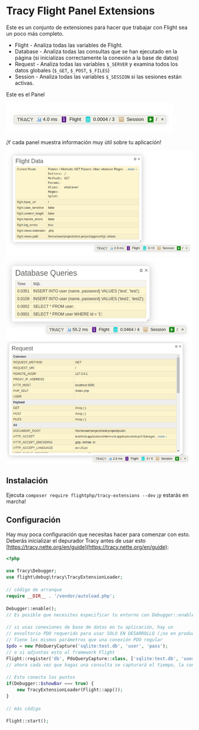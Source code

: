 Tracy Flight Panel Extensions
=====

Este es un conjunto de extensiones para hacer que trabajar con Flight sea un poco más completo.

- Flight - Analiza todas las variables de Flight.
- Database - Analiza todas las consultas que se han ejecutado en la página (si inicializas correctamente la conexión a la base de datos)
- Request - Analiza todas las variables `$_SERVER` y examina todos los datos globales (`$_GET`, `$_POST`, `$_FILES`)
- Session - Analiza todas las variables `$_SESSION` si las sesiones están activas.

Este es el Panel

![Barra de Flight](https://raw.githubusercontent.com/flightphp/tracy-extensions/master/flight-tracy-bar.png)

¡Y cada panel muestra información muy útil sobre tu aplicación!

![Datos de Flight](https://raw.githubusercontent.com/flightphp/tracy-extensions/master/flight-var-data.png)
![Base de Datos de Flight](https://raw.githubusercontent.com/flightphp/tracy-extensions/master/flight-db.png)
![Solicitud de Flight](https://raw.githubusercontent.com/flightphp/tracy-extensions/master/flight-request.png)

Instalación
-------
Ejecuta `composer require flightphp/tracy-extensions --dev` ¡y estarás en marcha!

Configuración
-------
Hay muy poca configuración que necesitas hacer para comenzar con esto. Deberás inicializar el depurador Tracy antes de usar esto [https://tracy.nette.org/en/guide](https://tracy.nette.org/en/guide):

```php
<?php

use Tracy\Debugger;
use flight\debug\tracy\TracyExtensionLoader;

// código de arranque
require __DIR__ . '/vendor/autoload.php';

Debugger::enable();
// Es posible que necesites especificar tu entorno con Debugger::enable(Debugger::DEVELOPMENT)

// si usas conexiones de base de datos en tu aplicación, hay un
// envoltorio PDO requerido para usar SOLO EN DESARROLLO (¡no en producción por favor!)
// Tiene los mismos parámetros que una conexión PDO regular
$pdo = new PdoQueryCapture('sqlite:test.db', 'user', 'pass');
// o si adjuntas esto al framework Flight
Flight::register('db', PdoQueryCapture::class, ['sqlite:test.db', 'user', 'pass']);
// ahora cada vez que hagas una consulta se capturará el tiempo, la consulta y los parámetros

// Esto conecta los puntos
if(Debugger::$showBar === true) {
	new TracyExtensionLoader(Flight::app());
}

// más código

Flight::start();
```